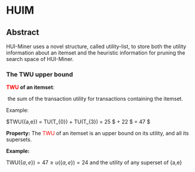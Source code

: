 # HUIM

## Abstract

HUI-Miner uses a novel structure, called utility-list, to store both the utility information about an itemset and the heuristic information for pruning the search space of HUI-Miner.

### The TWU upper bound

 **<span style="color:red">TWU</span> of an itemset**:

​	the sum of the transaction utility for transactions containing the itemset.

Example:

$TWU(\{a,e\}) = TU(T_{0}) + TU(T_{3}) = 25 $ + 22 $ = 47 $ 

**Property:** The <span style="color:red">TWU</span> of an itemset is an upper bound on its utility, and all its supersets.

**Example:**

$\text{TWU}(\{a, e\}) = 47 \geq u(\{a, e\}) = 24$ and the utility of any superset of {a,e}